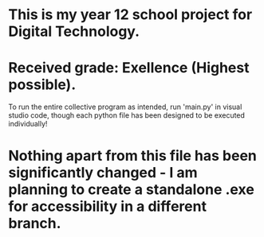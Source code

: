 # This is my year 12 school project for Digital Technology.
# Received grade: Exellence (Highest possible).
To run the entire collective program as intended, run 'main.py' in visual studio code,
though each python file has been designed to be executed individually!

# Nothing apart from this file has been significantly changed - I am planning to create a standalone .exe for accessibility in a different branch.
